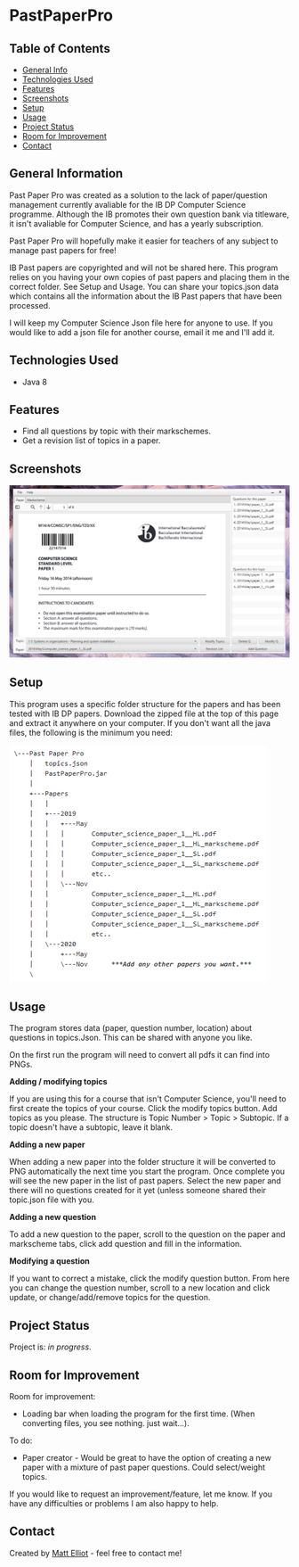 # PastPaperPro

## Table of Contents
* [General Info](#general-information)
* [Technologies Used](#technologies-used)
* [Features](#features)
* [Screenshots](#screenshots)
* [Setup](#setup)
* [Usage](#usage)
* [Project Status](#project-status)
* [Room for Improvement](#room-for-improvement)
* [Contact](#contact)


## General Information
Past Paper Pro was created as a solution to the lack of paper/question management currently avaliable for the IB DP Computer Science programme. Although the IB promotes their own question bank via titleware, it isn't avaliable for Computer Science, and has a yearly subscription.

Past Paper Pro will hopefully make it easier for teachers of any subject to manage past papers for free!

IB Past papers are copyrighted and will not be shared here. This program relies on you having your own copies of past papers and placing them in the correct folder. See Setup and Usage. You can share your topics.json data which contains all the information about the IB Past papers that have been processed.

I will keep my Computer Science Json file here for anyone to use. If you would like to add a json file for another course, email it me and I'll add it.

## Technologies Used
- Java 8


## Features
- Find all questions by topic with their markschemes.
- Get a revision list of topics in a paper.


## Screenshots
![Example screenshot](./images/ppp.png)


## Setup
This program uses a specific folder structure for the papers and has been tested with IB DP papers. 
Download the zipped file at the top of this page and extract it anywhere on your computer. If you don't want all the java files, the following is the minimum you need:

![Example screenshot](./images/FileStructure.png)

## Usage
The program stores data (paper, question number, location) about questions in topics.Json. This can be shared with anyone you like.

On the first run the program will need to convert all pdfs it can find into PNGs. 

**Adding / modifying topics**

If you are using this for a course that isn't Computer Science, you'll need to first create the topics of your course.
Click the modify topics button. Add topics as you please. The structure is Topic Number > Topic > Subtopic. If a topic doesn't have a subtopic, leave it blank. 

**Adding a new paper**

When adding a new paper into the folder structure it will be converted to PNG automatically the next time you start the program.
Once complete you will see the new paper in the list of past papers. Select the new paper and there will no questions created for it yet (unless someone shared their topic.json file with you.

**Adding a new question**

To add a new question to the paper, scroll to the question on the paper and markscheme tabs, click add question and fill in the information.

**Modifying a question**

If you want to correct a mistake, click the modify question button. From here you can change the question number, scroll to a new location and click update, or change/add/remove topics for the question.

## Project Status
Project is: _in progress_.

## Room for Improvement

Room for improvement:
- Loading bar when loading the program for the first time. (When converting files, you see nothing. just wait...).

To do:
- Paper creator - Would be great to have the option of creating a new paper with a mixture of past paper questions. Could select/weight topics.

If you would like to request an improvement/feature, let me know. If you have any difficulties or problems I am also happy to help.

## Contact
Created by [Matt Elliot](bluishmatt@gmail.com) - feel free to contact me!
